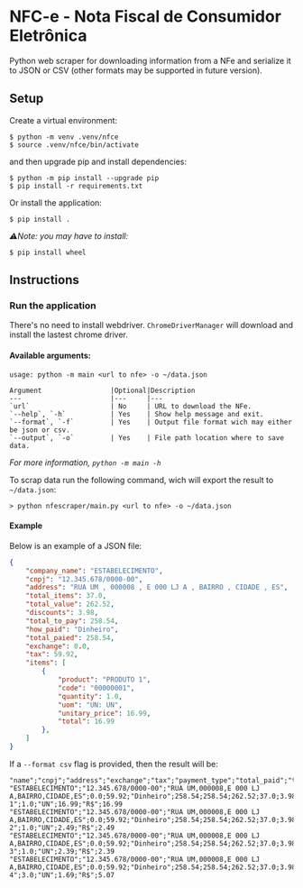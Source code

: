 # NFC-e - Nota Fiscal de Consumidor Eletrônica

Python web scraper for downloading information from a NFe and serialize it to JSON or CSV (other formats may be supported in future version).

## Setup
Create a virtual environment:

```shell
$ python -m venv .venv/nfce
$ source .venv/nfce/bin/activate
```

and then upgrade pip and install dependencies:

```shell
$ python -m pip install --upgrade pip
$ pip install -r requirements.txt
```

Or install the application:
```shell
$ pip install .
```
*⚠️Note: you may have to install:*
```shell
$ pip install wheel
```

## Instructions

### Run the application
There's no need to install webdriver. `ChromeDriverManager` will download and install the lastest chrome driver.

#### Available arguments:
```
usage: python -m main <url to nfe> -o ~/data.json

Argument                 |Optional|Description
---                      |---     |---
`url`                    | No     | URL to download the NFe.
`--help`, `-h`           | Yes    | Show help message and exit.
`--format`, `-f`         | Yes    | Output file format wich may either be json or csv.
`--output`, `-o`         | Yes    | File path location where to save data.
```

*For more information, `python -m main -h`*

To scrap data run the following command, wich will export the result to `~/data.json`:

```console
> python nfescraper/main.py <url to nfe> -o ~/data.json
```

#### Example
Below is an example of a JSON file:
```json
{
    "company_name": "ESTABELECIMENTO",
    "cnpj": "12.345.678/0000-00",
    "address": "RUA UM , 000008 , E 000 LJ A , BAIRRO , CIDADE , ES",
    "total_items": 37.0,
    "total_value": 262.52,
    "discounts": 3.98,
    "total_to_pay": 258.54,
    "how_paid": "Dinheiro",
    "total_paied": 258.54,
    "exchange": 0.0,
    "tax": 59.92,
    "items": [
        {
            "product": "PRODUTO 1",
            "code": "00000001",
            "quantity": 1.0,
            "uom": "UN: UN",
            "unitary_price": 16.99,
            "total": 16.99
        },
    ]
}
```

If a `--format csv` flag is provided, then the result will be:

```csv
"name";"cnpj";"address";"exchange";"tax";"payment_type";"total_paid";"total_to_pay";"total_price";"total_items";"discounts";"code";"name";"quantity";"unity_of_measure";"price";"currency";"total_price"
"ESTABELECIMENTO";"12.345.678/0000-00";"RUA UM,000008,E 000 LJ A,BAIRRO,CIDADE,ES";0.0;59.92;"Dinheiro";258.54;258.54;262.52;37.0;3.98;"00000001";"PRODUTO 1";1.0;"UN";16.99;"R$";16.99
"ESTABELECIMENTO";"12.345.678/0000-00";"RUA UM,000008,E 000 LJ A,BAIRRO,CIDADE,ES";0.0;59.92;"Dinheiro";258.54;258.54;262.52;37.0;3.98;"00000002";"PRODUTO 2";1.0;"UN";2.49;"R$";2.49
"ESTABELECIMENTO";"12.345.678/0000-00";"RUA UM,000008,E 000 LJ A,BAIRRO,CIDADE,ES";0.0;59.92;"Dinheiro";258.54;258.54;262.52;37.0;3.98;"00000003";"PRODUTO 3";1.0;"UN";2.39;"R$";2.39
"ESTABELECIMENTO";"12.345.678/0000-00";"RUA UM,000008,E 000 LJ A,BAIRRO,CIDADE,ES";0.0;59.92;"Dinheiro";258.54;258.54;262.52;37.0;3.98;"00000004";"PRODUTO 4";3.0;"UN";1.69;"R$";5.07
```` 
